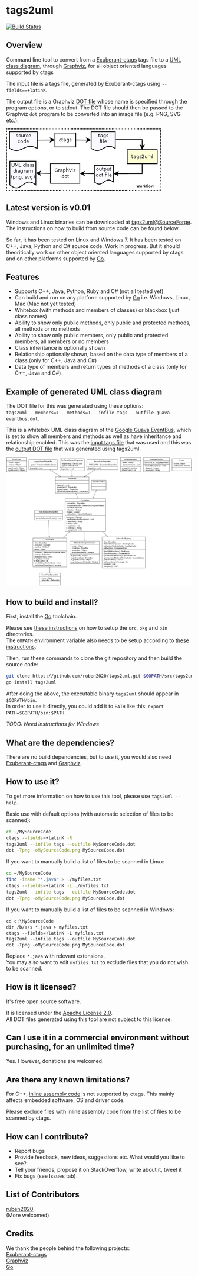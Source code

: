 tags2uml
========
[![Build Status](https://travis-ci.org/ruben2020/tags2uml.svg)](https://travis-ci.org/ruben2020/tags2uml)    


## Overview
Command line tool to convert from a [Exuberant-ctags](http://ctags.sourceforge.net/) tags file to a [UML class diagram](http://en.wikipedia.org/wiki/Class_diagram), through [Graphviz](http://www.graphviz.org/), for all object oriented languages supported by ctags

The input file is a tags file, generated by Exuberant-ctags using `--fields==+latinK`.

The output file is a Graphviz [DOT file](http://www.graphviz.org/content/dot-language) whose name is specified through the program options, or to stdout. The DOT file should then be passed to the Graphviz `dot` program to be converted into an image file (e.g. PNG, SVG etc.).

![workflow](doc/workflow.png)


## Latest version is v0.01

Windows and Linux binaries can be downloaded at [tags2uml@SourceForge](https://sourceforge.net/projects/tags2uml/files/). The instructions on how to build from source code can be found below.

So far, it has been tested on Linux and Windows 7. It has been tested on C++, Java, Python and C# source code. Work in progress. But it should theoritically work on other object oriented languages supported by ctags and on other platforms supported by [Go](http://golang.org/).


## Features

* Supports C++, Java, Python, Ruby and C# (not all tested yet)
* Can build and run on any platform supported by [Go](http://golang.org/) i.e. Windows, Linux, Mac (Mac not yet tested)
* Whitebox (with methods and members of classes) or blackbox (just class names)
* Ability to show only public methods, only public and protected methods, all methods or no methods
* Ability to show only public members, only public and protected members, all members or no members
* Class inheritance is optionally shown
* Relationship optionally shown, based on the data type of members of a class (only for C++, Java and C#)
* Data type of members and return types of methods of a class (only for C++, Java and C#)


## Example of generated UML class diagram

The DOT file for this was generated using these options:    
`tags2uml --members=1 --methods=1 --infile tags --outfile guava-eventbus.dot`.

This is a whitebox UML class diagram of the [Google Guava EventBus](https://code.google.com/p/guava-libraries/wiki/EventBusExplained), which is set to show all members and methods as well as have inheritance and relationship enabled. This was the [input tags file](doc/tags) that was used and this was the [output DOT file](doc/guava-eventbus.dot) that was generated using tags2uml.

![screenshot](doc/guava-eventbus.png)


## How to build and install?

First, install the [Go](http://golang.org/) toolchain.

Please see [these instructions](http://golang.org/doc/code.html#Workspaces) on how to setup the `src`, `pkg` and `bin` directories.    
The `GOPATH` environment variable also needs to be setup according to [these instructions](http://golang.org/doc/code.html#GOPATH).

Then, run these commands to clone the git repository and then build the source code:    
```bash
git clone https://github.com/ruben2020/tags2uml.git $GOPATH/src/tags2uml
go install tags2uml
```

After doing the above, the executable binary `tags2uml` should appear in `$GOPATH/bin`.    
In order to use it directly, you could add it to `PATH` like this: `export PATH=$GOPATH/bin:$PATH`.

*TODO: Need instructions for Windows*


## What are the dependencies?

There are no build dependencies, but to use it, you would also need [Exuberant-ctags](http://ctags.sourceforge.net/) and [Graphviz](http://www.graphviz.org/).


## How to use it?

To get more information on how to use this tool, please use `tags2uml --help`.

Basic use with default options (with automatic selection of files to be scanned):    
```bash
cd ~/MySourceCode
ctags --fields=+latinK -R
tags2uml --infile tags --outfile MySourceCode.dot
dot -Tpng -oMySourceCode.png MySourceCode.dot
```     

If you want to manually build a list of files to be scanned in Linux:    
```bash
cd ~/MySourceCode
find -iname "*.java" > ./myfiles.txt
ctags --fields=+latinK -L ./myfiles.txt
tags2uml --infile tags --outfile MySourceCode.dot
dot -Tpng -oMySourceCode.png MySourceCode.dot
```     

If you want to manually build a list of files to be scanned in Windows:    
```
cd c:\MySourceCode
dir /b/a/s *.java > myfiles.txt 
ctags --fields=+latinK -L myfiles.txt
tags2uml --infile tags --outfile MySourceCode.dot
dot -Tpng -oMySourceCode.png MySourceCode.dot
```      

Replace `*.java` with relevant extensions.    
You may also want to edit `myfiles.txt` to exclude files that you do not wish to be scanned.


## How is it licensed?

It's free open source software.

It is licensed under the [Apache License 2.0](http://www.apache.org/licenses/LICENSE-2.0.html).    
All DOT files generated using this tool are not subject to this license.


## Can I use it in a commercial environment without purchasing, for an unlimited time?

Yes. However, donations are welcomed.


## Are there any known limitations?

For C++, [inline assembly code](http://en.wikipedia.org/wiki/Inline_assembler) is not supported by ctags. This mainly affects embedded software, OS and driver code.

Please exclude files with inline assembly code from the list of files to be scanned by ctags.


## How can I contribute?

* Report bugs
* Provide feedback, new ideas, suggestions etc. What would you like to see?
* Tell your friends, propose it on StackOverflow, write about it, tweet it
* Fix bugs (see Issues tab)


## List of Contributors

[ruben2020](https://github.com/ruben2020)    
(More welcomed)


## Credits

We thank the people behind the following projects:    
[Exuberant-ctags](http://ctags.sourceforge.net/)   
[Graphviz](http://www.graphviz.org/)    
[Go](http://golang.org/)    

